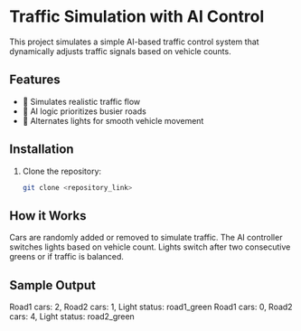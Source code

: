 # Traffic Simulation with AI Control

This project simulates a simple AI-based traffic control system that dynamically adjusts traffic signals based on vehicle counts.

## Features
- 🚦 Simulates realistic traffic flow
- 🧠 AI logic prioritizes busier roads
- 🔄 Alternates lights for smooth vehicle movement

## Installation
1. Clone the repository:  
   ```bash
   git clone <repository_link>


## How it Works
Cars are randomly added or removed to simulate traffic.
The AI controller switches lights based on vehicle count.
Lights switch after two consecutive greens or if traffic is balanced.

## Sample Output
Road1 cars: 2, Road2 cars: 1, Light status: road1_green
Road1 cars: 0, Road2 cars: 4, Light status: road2_green
